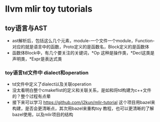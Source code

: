 # llvm mlir toy tutorials

## toy语言与AST
- ast解析后，包括这么几个元素，module-一个文件一个module，Function-对应的就是语言中的函数，Proto定义的是函数名，Block定义的是函数体
- 函数体Block中，有几个要关注的关键词，\*Op 这种是操作类，\*Decl这类是声明类，\*Expr是表达式类

### toy语言td文件中 dialect和operation
- td文件中定义了dialect以及关联operation
- 没太看明白整个cmakeflist的定义和关联关系，是如和将td构建为c++文件的？整个过程有点晕
- 接下来可以学习 https://github.com/j2kun/mlir-tutorial 这个项目用bazel来构建，是否会更清晰点，其次用bazel来重构toy 教程，也可以更清晰的了解bazel使用，以及mlir项目的结构
